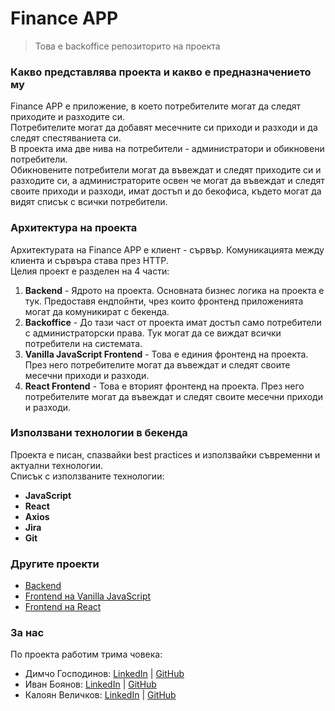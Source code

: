 # Finance APP

> Това е backoffice репозиторито на проекта

### Какво представлява проекта и какво е предназначението му
Finance APP е приложение, в което потребителите могат да следят приходите и разходите си.  
Потребителите могат да добавят месечните си приходи и разходи и да следят спестяваниета си.  
В проекта има две нива на потребители - администратори и обикновени потребители.  
Обикновените потребители могат да въвеждат и следят приходите си и разходите си,
а администраторите освен че могат да въвеждат и следят своите приходи и разходи,
имат достъп и до бекофиса, където могат да видят списък с всички потребители.

### Архитектура на проекта
Архитектурата на Finance APP е клиент - сървър. Комуникацията между клиента и сървъра става през HTTP.  
Целия проект е разделен на 4 части:
1. **Backend** - Ядрото на проекта. Основната бизнес логика на проекта е тук. Предоставя ендпойнти, чрез които фронтенд приложенията могат да комуникират с бекенда.
2. **Backoffice** - До тази част от проекта имат достъп само потребители с администраторски права. Тук могат да се виждат всички потребители на системата.
3. **Vanilla JavaScript Frontend** - Това е единия фронтенд на проекта. През него потребителите могат да въвеждат и следят своите месечни приходи и разходи.
4. **React Frontend** - Това е вторият фронтенд на проекта. През него потребителите могат да въвеждат и следят своите месечни приходи и разходи.

### Използвани технологии в бекенда
Проекта е писан, спазвайки best practices и използвайки съвременни и актуални технологии.  
Списък с използваните технологии:
- **JavaScript**
- **React**
- **Axios**
- **Jira**
- **Git**

### Другите проекти
- [Backend](https://github.com/koko1313/js-financeapp-backend)
- [Frontend на Vanilla JavaScript](https://github.com/Dimcho28/js-financeapp-frontend)
- [Frontend на React](https://github.com/Theflowz0ne/reactjs-financeapp-client)

### За нас
По проекта работим трима човека:
- Димчо Господинов: [LinkedIn](https://www.linkedin.com/in/dimcho-gospodinov-111b91219/) | [GitHub](https://github.com/Dimcho28)
- Иван Боянов: [LinkedIn](https://www.linkedin.com/in/ivan-traykov-4ab849220/) | [GitHub](https://github.com/Theflowz0ne)
- Калоян Величков: [LinkedIn](https://www.linkedin.com/in/kvelichkov/) | [GitHub](https://github.com/koko1313)